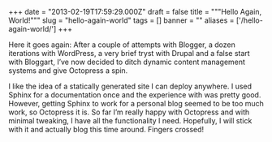 
+++
date = "2013-02-19T17:59:29.000Z"
draft = false
title = """Hello Again, World!"""
slug = "hello-again-world"
tags = []
banner = ""
aliases = ['/hello-again-world/']
+++


Here it goes again: After a couple of attempts with Blogger, a dozen iterations with WordPress, a very brief tryst with Drupal and a false start with Bloggart, I’ve now decided to ditch dynamic content management systems and give Octopress a spin.

I like the idea of a statically generated site I can deploy anywhere. I used Sphinx for a documentation once and the experience with was pretty good. However, getting Sphinx to work for a personal blog seemed to be too much work, so Octopress it is. So far I’m really happy with Octopress and with minimal tweaking, I have all the functionality I need. Hopefully, I will stick with it and actually blog this time around. Fingers crossed!




